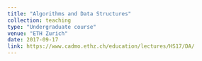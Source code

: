 ```yaml
---
title: "Algorithms and Data Structures"
collection: teaching
type: "Undergraduate course"
venue: "ETH Zurich"
date: 2017-09-17
link: https://www.cadmo.ethz.ch/education/lectures/HS17/DA/
---
```

